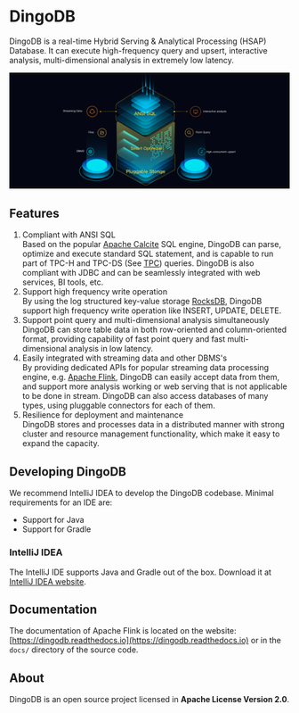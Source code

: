 # DingoDB

DingoDB is a real-time Hybrid Serving & Analytical Processing (HSAP) Database. It can execute high-frequency query and
upsert, interactive analysis, multi-dimensional analysis in extremely low latency.

![](docs/architecture/images/dingo_stack.png)

## Features

1. Compliant with ANSI SQL  
   Based on the popular [Apache Calcite](https://calcite.apache.org/) SQL engine, DingoDB can parse, optimize and
   execute standard SQL statement, and is capable to run part of TPC-H and TPC-DS (See [TPC](http://www.tpc.org/))
   queries. DingoDB is also compliant with JDBC and can be seamlessly integrated with web services, BI tools, etc.
2. Support high frequency write operation  
   By using the log structured key-value storage [RocksDB](https://rocksdb.org/), DingoDB support high frequency write
   operation like INSERT, UPDATE, DELETE.
3. Support point query and multi-dimensional analysis simultaneously  
   DingoDB can store table data in both row-oriented and column-oriented format, providing capability of fast point
   query and fast multi-dimensional analysis in low latency.
4. Easily integrated with streaming data and other DBMS's  
   By providing dedicated APIs for popular streaming data processing engine,
   e.g. [Apache Flink](https://flink.apache.org/), DingoDB can easily accept data from them, and support more analysis
   working or web serving that is not applicable to be done in stream. DingoDB can also access databases of many types,
   using pluggable connectors for each of them.
5. Resilience for deployment and maintenance  
   DingoDB stores and processes data in a distributed manner with strong cluster and resource management functionality,
   which make it easy to expand the capacity.

## Developing DingoDB

We recommend IntelliJ IDEA to develop the DingoDB codebase. Minimal requirements for an IDE are:

* Support for Java
* Support for Gradle

### IntelliJ IDEA

The IntelliJ IDE supports Java and Gradle out of the box. Download it
at [IntelliJ IDEA website](https://www.jetbrains.com/idea/).

## Documentation

The documentation of Apache Flink is located on the
website: [https://dingodb.readthedocs.io](https://dingodb.readthedocs.io)
or in the `docs/` directory of the source code.

## About

DingoDB is an open source project licensed in **Apache License Version 2.0**.
